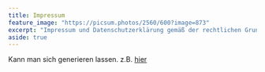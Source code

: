 ```yaml
---
title: Impressum
feature_image: "https://picsum.photos/2560/600?image=873"
excerpt: "Impressum und Datenschutzerklärung gemäß der rechtlichen Grundlagen"
aside: true
---
```


Kann man sich generieren lassen. z.B. [hier](https://www.e-recht24.de/mitglieder/impressum-generierung-soi/)